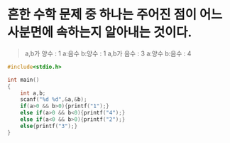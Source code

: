# 흔한 수학 문제 중 하나는 주어진 점이 어느 사분면에 속하는지 알아내는 것이다.
> a,b가 양수 : 1
> a:음수 b:양수 : 1
> a,b가 음수 : 3
> a:양수 b:음수 : 4

```c
#include<stdio.h>

int main()
{
    int a,b;
    scanf("%d %d",&a,&b);
    if(a>0 && b>0){printf("1");}
    else if(a>0 && b<0){printf("4");}
    else if(a<0 && b>0){printf("2");}
    else{printf("3");}
}
```